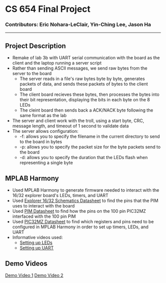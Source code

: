 # CS 654 Final Project

### Contributors: Eric Nohara-LeClair, Yin-Ching Lee, Jason Ha

---

## Project Description

- Remake of lab 3b with UART serial communication with the board as the client and the laptop running a server script
- Rather than sending ASCII messages, we send raw bytes from the server to the board
  - The server reads in a file's raw bytes byte by byte, generates packets of data, and sends these packets of bytes to the client board
  - The client board recieves these bytes, then processes the bytes into their bit representation, displaying the bits in each byte on the 8 LEDs
  - The cleint board then sends back a ACK/NACK byte following the same format as the lab
- The server and client work with the troll, using a start byte, CRC, message length, and timeout of 1 second to validate data
- The server allows configuration:
  - -f: allows you to specify the filename in the current directory to send to the board in bytes
  - -p: allows you to specify the packet size for the byte packets send to the board
  - -d: allows you to specify the duration that the LEDs flash when representing a single byte

## MPLAB Harmony

- Used MPLAB Harmony to generate firmware needed to interact with the 16/32 explorer board's LEDs, timers, and UART
- Used [Explorer 16/32 Schematics Datasheet](https://ww1.microchip.com/downloads/aemDocuments/documents/OTH/ProductDocuments/BoardDesignFiles/Explorer_16_32_Schematics_R6_3.pdf) to find the pins that the PIM uses to interact with the board
- Used [PIM Datasheet](https://ww1.microchip.com/downloads/aemDocuments/documents/OTH/ProductDocuments/Brochures/50002359A.pdf) to find how the pins on the 100 pin PIC32MZ interfaced with the 100 pin PIM
- Used [PIC32MZ Datasheet](https://www.mouser.com/datasheet/2/268/PIC32MZ_Embedded_Connectivity_with_Floating_Point_-3314567.pdf) to find which registers and pins need to be configured in MPLAB Harmony in order to set up timers, LEDs, and UART
- Informative videos used:
  - [Setting up LEDs](https://www.youtube.com/watch?v=dZkVQvZ6C1s&ab_channel=Nezbrun)
  - [Setting up UART](https://www.youtube.com/watch?v=k_dsdO2kWgg&t=87s&ab_channel=Nezbrun)

## Demo Videos

[Demo Video 1](./assets/demo1.MOV)
[Demo Video 2](./assets/demo2.MOV)
